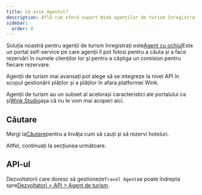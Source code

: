 ```yaml
---
title: Ce este Agentul?
description: Află cum oferă suport Wink agenților de turism înregistrați.
sidebar:
  order: 0
---
```

Soluția noastră pentru agenții de turism înregistrați este[Agent cu ochiul](https://agent.wink.travel)Este un portal self-service pe care agenții îl pot folosi pentru a căuta și a face rezervări în numele clienților lor și pentru a câștiga un comision pentru fiecare rezervare.

Agenții de turism mai avansați pot alege să se integreze la nivel API în scopul gestionării plăților și a plăților în afara platformei Wink.

Agenții de turism au un subset al acelorași caracteristici ale portalului ca și[Wink Studio](/studio/what-is-studio)așa că nu le vom mai acoperi aici.

## Căutare

Mergi la[Căutare](/studio/search)pentru a învăța cum să cauți și să rezervi hoteluri.

Altfel, continuați la secțiunea următoare.

## API-ul

Dezvoltatorii care doresc să gestioneze`Travel Agent`se poate îndrepta spre[Dezvoltatori > API > Agent de turism](/developers/apis/#travel-agent-api).

